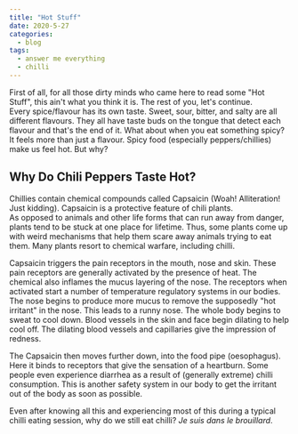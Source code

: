 ```yaml
---
title: "Hot Stuff"
date: 2020-5-27
categories:
  - blog
tags:
  - answer me everything
  - chilli
---
```


First of all, for all those dirty minds who came here to read some "Hot Stuff", this ain't what you think it is. The rest of you, let's continue.  
Every spice/flavour has its own taste. Sweet, sour, bitter, and salty are all different flavours. They all have taste buds on the tongue that detect each flavour and that's the end of it. What about when you eat something spicy? It feels more than just a flavour. Spicy food (especially peppers/chillies) make us feel hot. But why?

## Why Do Chili Peppers Taste Hot?

Chillies contain chemical compounds called Capsaicin (Woah! Alliteration! Just kidding). Capsaicin is a protective feature of chili plants.  
As opposed to animals and other life forms that can run away from danger, plants tend to be stuck at one place for lifetime. Thus, some plants come up with weird mechanisms that help them scare away animals trying to eat them. Many plants resort to chemical warfare, including chilli.

Capsaicin triggers the pain receptors in the mouth, nose and skin. These pain receptors are generally activated by the presence of heat. The chemical also inflames the mucus layering of the nose. The receptors when activated start a number of temperature regulatory systems in our bodies. The nose begins to produce more mucus to remove the supposedly "hot irritant" in the nose. This leads to a runny nose. The whole body begins to sweat to cool down. Blood vessels in the skin and face begin dilating to help cool off. The dilating blood vessels and capillaries give the impression of redness.

The Capsaicin then moves further down, into the food pipe (oesophagus). Here it binds to receptors that give the sensation of a heartburn. Some people even experience diarrhea as a result of (generally extreme) chilli consumption. This is another safety system in our body to get the irritant out of the body as soon as possible.

Even after knowing all this and experiencing most of this during a typical chilli eating session, why do we still eat chilli? *Je suis dans le brouillard*.
